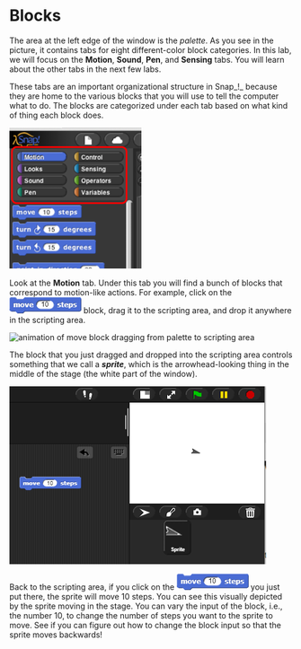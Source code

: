 # Blocks

The area at the left edge of the window is the _palette_. As you see in the picture, it contains tabs for eight different-color block categories. In this lab, we will focus on the **Motion**, **Sound**, **Pen**, and **Sensing** tabs. You will learn about the other tabs in the next few labs.

These tabs are an important organizational structure in Snap_!_ because they are home to the various blocks that you will use to tell the computer what to do. The blocks are categorized under each tab based on what kind of thing each block does.

![](../.gitbook/assets/image%20%2811%29.png)

Look at the **Motion** tab. Under this tab you will find a bunch of blocks that correspond to motion-like actions. For example, click on the ![](../.gitbook/assets/image%20%2837%29.png) block, drag it to the scripting area, and drop it anywhere in the scripting area.

![animation of move block dragging from palette to scripting area](https://beautyjoy.github.io/bjc-r/img/intro/drag-a-block.gif)

The block that you just dragged and dropped into the scripting area controls something that we call a _**sprite**_, which is the arrowhead-looking thing in the middle of the stage \(the white part of the window\).

![](../.gitbook/assets/image%20%2829%29.png)

Back to the scripting area, if you click on the  ![](../.gitbook/assets/image%20%2819%29.png) you just put there, the sprite will move 10 steps. You can see this visually depicted by the sprite moving in the stage. You can vary the input of the block, i.e., the number 10, to change the number of steps you want to the sprite to move.  See if you can figure out how to change the block input so that the sprite moves backwards!

